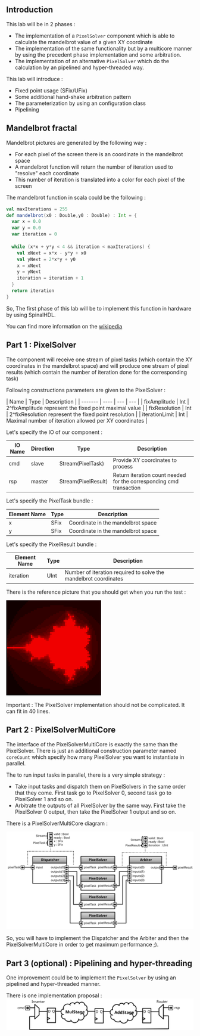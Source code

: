 ## Introduction
This lab will be in 2 phases :

- The implementation of a `PixelSolver` component which is able to calculate the mandelbrot value of a given XY coordinate
- The implementation of the same functionality but by a multicore manner by using the precedent phase implementation and some arbitration.
- The implementation of an alternative `PixelSolver` which do the calculation by an pipelined and hyper-threaded way.

This lab will introduce :
- Fixed point usage (SFix/UFix)
- Some additional hand-shake arbitration pattern
- The parameterization by using an configuration class
- Pipelining

## Mandelbrot fractal
Mandelbrot pictures are generated by the following way :

- For each pixel of the screen there is an coordinate in the mandelbrot space
- A mandelbrot function will return the number of iteration used to "resolve" each coordinate
- This number of iteration is translated into a color for each pixel of the screen

The mandelbrot function in scala could be the following :

```scala
val maxIterations = 255
def mandelbrot(x0 : Double,y0 : Double) : Int = {
  var x = 0.0
  var y = 0.0
  var iteration = 0

  while (x*x + y*y < 4 && iteration < maxIterations) {
    val xNext = x*x - y*y + x0
    val yNext = 2*x*y + y0
    x = xNext
    y = yNext
    iteration = iteration + 1
  }
  return iteration
}
```

So, The first phase of this lab will be to implement this function in hardware by using SpinalHDL.

You can find more information on the [wikipedia](https://en.wikipedia.org/wiki/Mandelbrot_set)

## Part 1 : PixelSolver

The component will receive one stream of pixel tasks (which contain the XY coordinates in the mandelbrot space) and will produce one stream of pixel results (which contain the number of iteration done for the corresponding task)

Following constructions parameters are given to the PixelSolver :

| Name | Type | Description |
| ------- | ---- |  --- | --- |
| fixAmplitude | Int | 2^fixAmplitude represent the fixed point maximal value |
| fixResolution | Int | 2^fixResolution represent the fixed point resolution |
| iterationLimit | Int | Maximal number of iteration allowed per XY coordinates |

Let's specify the IO of our component :

| IO Name | Direction | Type | Description |
| ------- | ---- |  --- | --- |
| cmd | slave | Stream(PixelTask)  | Provide XY coordinates to process |
| rsp | master | Stream(PixelResult)  | Return iteration count needed for the corresponding cmd transaction |

Let's specify the PixelTask bundle :

| Element Name | Type | Description |
| ------- | ---- |  --- |
| x | SFix | Coordinate in the mandelbrot space |
| y | SFix | Coordinate in the mandelbrot space |


Let's specify the PixelResult bundle :

| Element Name | Type | Description |
| ------- | ---- |  --- |
| iteration | UInt | Number of iteration required to solve the mandelbrot coordinates |

There is the reference picture that you should get when you run the test :

![](assets/ref.png)

Important : The PixelSolver implementation should not be complicated. It can fit in 40 lines.


## Part 2 : PixelSolverMultiCore
The interface of the PixelSolverMultiCore is exactly the same than the PixelSolver. There is just an additional construction parameter named `coreCount` which specify how many PixelSolver you want to instantiate in parallel.

The to run input tasks in parallel, there is a very simple strategy :
- Take input tasks and dispatch them on PixelSolvers in the same order that they come. First task go to PixelSolver 0, second task go to PixelSolver 1 and so on.
- Arbitrate the outputs of all PixelSolver by the same way. First take the PixelSolver 0 output, then take the PixelSolver 1 output and so on.

There is a PixelSolverMultiCore diagram :

![](assets/PixelSolverMultiCore.svg)

So, you will have to implement the Dispatcher and the Arbiter and then the PixelSolverMultiCore in order to get maximum performance ;).

## Part 3 (optional) : Pipelining and hyper-threading
One improvement could be to implement the `PixelSolver` by using an pipelined and hyper-threaded manner.

There is one implementation proposal :<br>
![](assets/PipelinedAndHyperThreaded.svg)
